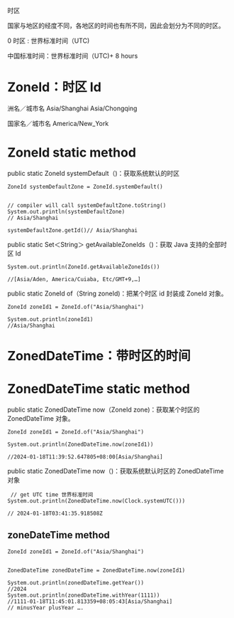 时区

国家与地区的经度不同，各地区的时间也有所不同，因此会划分为不同的时区。

0 时区 : 世界标准时间（UTC)

中国标准时间：世界标准时间（UTC)+ 8 hours

# ZoneId：时区 Id

洲名／城市名 Asia/Shanghai Asia/Chongqing 

国家名／城市名 America/New_York

# ZoneId static method

public static ZoneId systemDefault（)：获取系统默认的时区

```
ZoneId systemDefaultZone = ZoneId.systemDefault()
 

// compiler will call systemDefaultZone.toString()
System.out.println(systemDefaultZone)
// Asia/Shanghai

systemDefaultZone.getId()// Asia/Shanghai
```

public static Set＜String＞ getAvailableZoneIds（)：获取 Java 支持的全部时区 Id

```
System.out.println(ZoneId.getAvailableZoneIds())

//[Asia/Aden, America/Cuiaba, Etc/GMT+9,…]
```

public static ZoneId of（String zoneId)：把某个时区 id 封装成 ZoneId 对象。

```
ZoneId zoneId1 = ZoneId.of("Asia/Shanghai")
  
System.out.println(zoneId1)
//Asia/Shanghai
```

# ZonedDateTime：带时区的时间

# ZonedDateTime static method

public static ZonedDateTime now（ZoneId zone)：获取某个时区的 ZonedDateTime 对象。

```
ZoneId zoneId1 = ZoneId.of("Asia/Shanghai")
  
System.out.println(ZonedDateTime.now(zoneId1))
  
//2024-01-18T11:39:52.647805+08:00[Asia/Shanghai]
```

public static ZonedDateTime now（)：获取系统默认时区的 ZonedDateTime 对象

```
 // get UTC time 世界标准时间
System.out.println(ZonedDateTime.now(Clock.systemUTC()))
  
// 2024-01-18T03:41:35.918508Z
```

## zoneDateTime method

```
ZoneId zoneId1 = ZoneId.of("Asia/Shanghai")
  
  
ZonedDateTime zonedDateTime = ZonedDateTime.now(zoneId1)
  
System.out.println(zonedDateTime.getYear())
//2024  
System.out.println(zonedDateTime.withYear(1111))
//1111-01-18T11:45:01.813359+08:05:43[Asia/Shanghai]  
// minusYear plusYear ….
```
